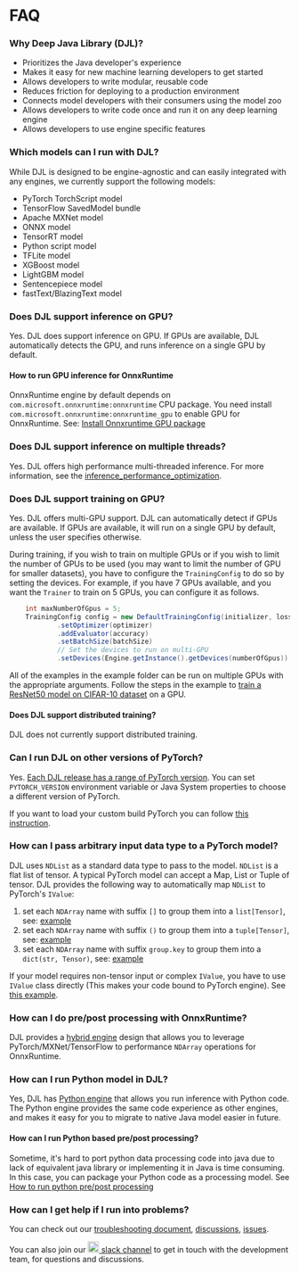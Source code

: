 # FAQ

### Why Deep Java Library (DJL)?

- Prioritizes the Java developer's experience
- Makes it easy for new machine learning developers to get started
- Allows developers to write modular, reusable code
- Reduces friction for deploying to a production environment
- Connects model developers with their consumers using the model zoo
- Allows developers to write code once and run it on any deep learning engine
- Allows developers to use engine specific features

### Which models can I run with DJL?
While DJL is designed to be engine-agnostic and can easily integrated with any engines, we currently
support the following models:

- PyTorch TorchScript model
- TensorFlow SavedModel bundle
- Apache MXNet model
- ONNX model
- TensorRT model
- Python script model
- TFLite model
- XGBoost model
- LightGBM model
- Sentencepiece model
- fastText/BlazingText model

### Does DJL support inference on GPU?
Yes. DJL does support inference on GPU. If GPUs are available, DJL automatically detects the GPU,
and runs inference on a single GPU by default.

#### How to run GPU inference for OnnxRuntime
OnnxRuntime engine by default depends on `com.microsoft.onnxruntime:onnxruntime` CPU package.
You need install `com.microsoft.onnxruntime:onnxruntime_gpu` to enable GPU for OnnxRuntime. 
See: [Install Onnxruntime GPU package](../engines/onnxruntime/onnxruntime-engine/README.md#install-gpu-package)

### Does DJL support inference on multiple threads?
Yes. DJL offers high performance multi-threaded inference. For more information, see the
[inference_performance_optimization](development/inference_performance_optimization.md).

### Does DJL support training on GPU?
Yes. DJL offers multi-GPU support. DJL can automatically detect if GPUs are available. If GPUs are available, it will
run on a single GPU by default, unless the user specifies otherwise.

During training, if you wish to train on multiple GPUs or if you wish to limit the number of GPUs to be used (you may want to limit the number of GPU for smaller datasets), you have to configure the `TrainingConfig` to do so by
setting the devices. For example, if you have 7 GPUs available, and you want the `Trainer` to train on 5 GPUs, you can configure it as follows. 

```java
    int maxNumberOfGpus = 5;
    TrainingConfig config = new DefaultTrainingConfig(initializer, loss)
            .setOptimizer(optimizer)
            .addEvaluator(accuracy)
            .setBatchSize(batchSize)
            // Set the devices to run on multi-GPU
            .setDevices(Engine.getInstance().getDevices(numberOfGpus));
```

All of the examples in the example folder can be run on 
multiple GPUs with the appropriate arguments. Follow the steps in the example to
[train a ResNet50 model on CIFAR-10 dataset](https://github.com/deepjavalibrary/djl/blob/master/examples/docs/train_cifar10_resnet.md#train-using-multiple-gpus) on a GPU.

#### Does DJL support distributed training?
DJL does not currently support distributed training.

### Can I run DJL on other versions of PyTorch?
Yes. [Each DJL release has a range of PyTorch version](../engines/pytorch/pytorch-engine/README.md#supported-pytorch-versions).
You can set `PYTORCH_VERSION` environment variable or Java System properties to choose
a different version of PyTorch.

If you want to load your custom build PyTorch you can follow [this instruction](../engines/pytorch/pytorch-engine/README.md#load-your-own-pytorch-native-library).

### How can I pass arbitrary input data type to a PyTorch model? 
DJL uses `NDList` as a standard data type to pass to the model. `NDList` is a flat list of tensor.
A typical PyTorch model can accept a Map, List or Tuple of tensor. DJL provides the following way
to automatically map `NDList` to PyTorch's `IValue`:

1. set each `NDArray` name with suffix `[]` to group them into a `list[Tensor]`, see: [example](https://github.com/deepjavalibrary/djl/blob/master/engines/pytorch/pytorch-engine/src/test/java/ai/djl/pytorch/jni/IValueUtilsTest.java#L79)
2. set each `NDArray` name with suffix `()` to group them into a `tuple[Tensor]`, see: [example](https://github.com/deepjavalibrary/djl/blob/master/engines/pytorch/pytorch-engine/src/test/java/ai/djl/pytorch/jni/IValueUtilsTest.java#L29)
3. set each `NDArray` name with suffix `group.key` to group them into a `dict(str, Tensor)`, see: [example](https://github.com/deepjavalibrary/djl/blob/master/engines/pytorch/pytorch-engine/src/test/java/ai/djl/pytorch/jni/IValueUtilsTest.java#L51)

If your model requires non-tensor input or complex `IValue`, you have to use `IValue` class directly
(This makes your code bound to PyTorch engine). See [this example](https://github.com/deepjavalibrary/djl/blob/master/engines/pytorch/pytorch-engine/src/test/java/ai/djl/pytorch/integration/IValueTest.java).

### How can I do pre/post processing with OnnxRuntime?
DJL provides a [hybrid engine](hybrid_engine.md) design that allows you to leverage PyTorch/MXNet/TensorFlow
to performance `NDArray` operations for OnnxRuntime.

### How can I run Python model in DJL?
Yes, DJL has [Python engine](https://github.com/deepjavalibrary/djl-serving/tree/master/engines/python)
that allows you run inference with Python code. The Python engine provides the same code experience
as other engines, and makes it easy for you to migrate to native Java model easier in future.

#### How can I run Python based pre/post processing?
Sometime, it's hard to port python data processing code into java due to lack of equivalent java
library or implementing it in Java is time consuming. In this case, you can package your Python
code as a processing model. See [How to run python pre/post processing](https://github.com/deepjavalibrary/djl-demo/tree/master/development/python)

### How can I get help if I run into problems?
You can check out our [troubleshooting document](development/troubleshooting.md),
[discussions](https://github.com/deepjavalibrary/djl/discussions),
[issues](https://github.com/deepjavalibrary/djl/issues).

You can also join our [<img src='https://cdn3.iconfinder.com/data/icons/social-media-2169/24/social_media_social_media_logo_slack-512.png' width='20px' /> slack channel](http://tiny.cc/djl_slack)
to get in touch with the development team, for questions and discussions.
